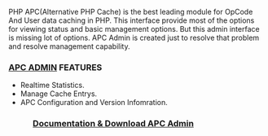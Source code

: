 PHP APC(Alternative PHP Cache) is the best leading module for OpCode And User data caching in PHP.  This interface provide most of the options for viewing status and basic management options. But this admin interface is missing lot of options. APC Admin is created just to resolve that problem and resolve management capability.

<h3><a href="http://www.techzonemind.com/apc-admin-new-generation-admin-interface-php-apc/">APC ADMIN</a> FEATURES</h3>

<ul>
<li>Realtime Statistics.</li>
<li>Manage Cache Entrys.</li>
<li>APC Configuration and Version Infomration.</li>
<ul>


<h3><a href="http://www.techzonemind.com/apc-admin-new-generation-admin-interface-php-apc/">Documentation & Download APC Admin</a></h3>
